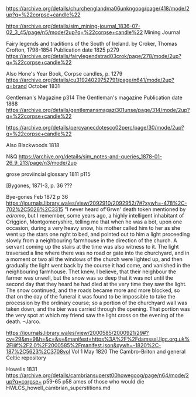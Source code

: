 



https://archive.org/details/churchenglandma06unkngoog/page/418/mode/2up?q=%22corpse+candle%22


https://archive.org/details/sim_mining-journal_1836-07-02_3_45/page/n5/mode/2up?q=%22corpse+candle%22 Mining Journal


Fairy legends and traditions of the South of Ireland.
by Croker, Thomas Crofton, 1798-1854
Publication date 1825 p279
https://archive.org/details/fairylegendstrad03crok/page/278/mode/2up?q=%22corpse+candle%22



Also Hone's Year Book,  Corpse candles, p. 1279 https://archive.org/details/cu31924029752791/page/n641/mode/2up?q=brand October 1831


Gentleman's Magazine p314 The Gentleman's magazine
Publication date 1868
https://archive.org/details/gentlemansmagazi301unse/page/314/mode/2up?q=%22corpse+candle%22



https://archive.org/details/percyanecdotesco02perc/page/30/mode/2up?q=%22corpse+candle%22


Also Blackwoods 1818


N&Q https://archive.org/details/sim_notes-and-queries_1878-01-26_9_213/page/n3/mode/2up


grose  proviincial glossary 1811 p115

[Bygones, 1871-3, p. 36 ???

 Bye-gones Feb 1872 p 36 https://journals.library.wales/view/2092910/2092952/7#?xywh=-478%2C-702%2C5026%2C3315 "I never heard of'Grwn' death token mentioned by  *edromo*, but I remember, some years ago, a highly intelligent inhabitant of Criggion, Montgomeryshire, telling me that when he was a bot, upon one occasion, during a very heavy snow, his mother called him to her as she went up the stars one nght to bed, and pointed out to him a light proceeding slowly from a neighbouring farmhouse in the direction of the church. A servant coming up the stairs at the time was also witness to it. The light traversed a line where there was no road or gate into the churchyard, and in a moment or two all the windows of the church were lighted up, and then gradually the light went back by the course it had come, and vanished in the neighbouring farmhouse. Thet knew, I believe, that their neighbour the farmer was unwell, but the snow was so deep that it was not until the second day that they heard he had died at the very time they saw the light. The snow continued, and the roads became more and more blocked, so that on the day of the funeral it was found to be impossible to take the procession by the ordinary course; so a portion of the churchyard wall was taken down, and the bier was carried through the opening. That portion was the very spot at which my friend saw the light cross on the evening of the death. –Jarco.



https://journals.library.wales/view/2000585/2000921/29#?cv=29&m=9&h=&c=&s=&manifest=https%3A%2F%2Fdamsssl.llgc.org.uk%2Fiiif%2F2.0%2F2000585%2Fmanifest.json&xywh=-1820%2C-187%2C5623%2C3708vol Vol 1 May 1820 The Cambro-Briton and general Celtic repository


Howells 1831 
https://archive.org/details/cambriansuperst00howegoog/page/n64/mode/2up?q=corpse+ p59-65
p58 ames of those who would die
HWLCS_howell_cambrian_superstitions.md

